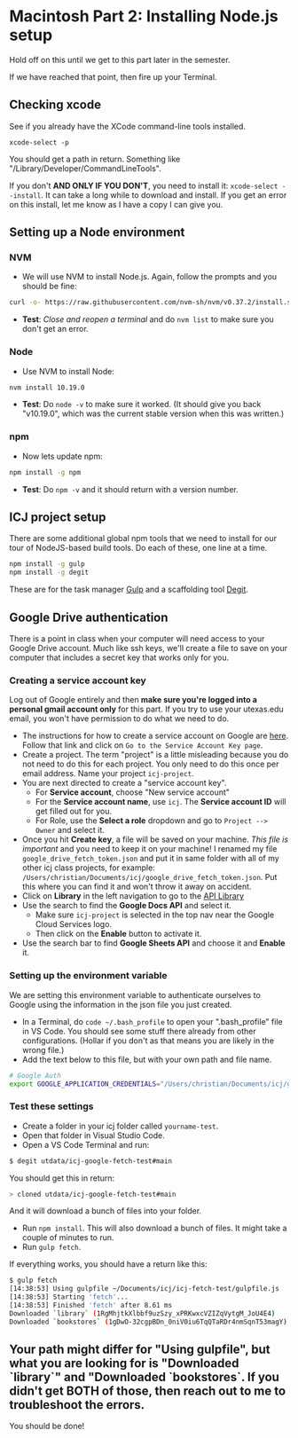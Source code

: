 # Macintosh Part 2: Installing Node.js setup

Hold off on this until we get to this part later in the semester.

If we have reached that point, then fire up your Terminal.

## Checking xcode

See if you already have the XCode command-line tools installed.

`xcode-select -p`

You should get a path in return. Something like "/Library/Developer/CommandLineTools".

If you don't **AND ONLY IF YOU DON'T**, you need to install it: `xcode-select --install`. It can take a long while to download and install. If you get an error on this install, let me know as I have a copy I can give you.

## Setting up a Node environment

### NVM

- We will use NVM to install Node.js. Again, follow the prompts and you should be fine:

``` bash
curl -o- https://raw.githubusercontent.com/nvm-sh/nvm/v0.37.2/install.sh | bash
```

- **Test**: _Close and reopen a terminal_ and do `nvm list` to make sure you don't get an error.

### Node

- Use NVM to install Node:

``` bash
nvm install 10.19.0
```

- **Test**: Do `node -v` to make sure it worked. (It should give you back "v10.19.0", which was the current stable version when this was written.)

### npm

- Now lets update npm:

```bash
npm install -g npm
```

- **Test**: Do `npm -v` and it should return with a version number.

## ICJ project setup

There are some additional global npm tools that we need to install for our tour of NodeJS-based build tools. Do each of these, one line at a time.

```bash
npm install -g gulp
npm install -g degit
```

These are for the task manager [Gulp](https://gulpjs.com/) and a scaffolding tool [Degit](https://www.npmjs.com/package/degit).

## Google Drive authentication

There is a point in class when your computer will need access to your Google Drive account. Much like ssh keys, we'll create a file to save on your computer that includes a secret key that works only for you.

### Creating a service account key

Log out of Google entirely and then **make sure you're logged into a personal gmail account only** for this part. If you try to use your utexas.edu email, you won't have permission to do what we need to do.

- The instructions for how to create a service account on Google are [here](https://cloud.google.com/docs/authentication/getting-started). Follow that link and click on `Go to the Service Account Key page`.
- Create a project. The term "project" is a little misleading because you do not need to do this for each project. You only need to do this once per email address. Name your project `icj-project`.
- You are next directed to create a "service account key".
  - For **Service account**, choose "New service account"
  - For the **Service account name**, use `icj`. The **Service account ID** will get filled out for you.
  - For Role, use the **Select a role** dropdown and go to `Project --> Owner` and select it.
- Once you hit **Create key**, a file will be saved on your machine. _This file is important_ and you need to keep it on your machine! I renamed my file `google_drive_fetch_token.json` and put it in same folder with all of my other icj class projects, for example: `/Users/christian/Documents/icj/google_drive_fetch_token.json`. Put this where you can find it and won't throw it away on accident.
- Click on **Library** in the left navigation to go to the [API Library](https://console.developers.google.com/apis/library)
- Use the search to find the **Google Docs API** and select it.
  - Make sure `icj-project` is selected in the top nav near the Google Cloud Services logo.
  - Then click on the **Enable** button to activate it.
- Use the search bar to find **Google Sheets API** and choose it and **Enable** it.

### Setting up the environment variable

We are setting this environment variable to authenticate ourselves to Google using the information in the json file you just created.

- In a Terminal, do `code ~/.bash_profile` to open your ".bash_profile" file in VS Code. You should see some stuff there already from other configurations. (Hollar if you don't as that means you are likely in the wrong file.)
- Add the text below to this file, but with your own path and file name.

```bash
# Google Auth
export GOOGLE_APPLICATION_CREDENTIALS="/Users/christian/Documents/icj/google_drive_fetch_token.json"
```

### Test these settings

- Create a folder in your icj folder called `yourname-test`.
- Open that folder in Visual Studio Code.
- Open a VS Code Terminal and run:

```bash
$ degit utdata/icj-google-fetch-test#main
```

You should get this in return:

```bash
> cloned utdata/icj-google-fetch-test#main
```

And it will download a bunch of files into your folder.

- Run `npm install`. This will also download a bunch of files. It might take a couple of minutes to run.
- Run `gulp fetch`.

If everything works, you should have a return like this:

```bash
$ gulp fetch
[14:38:53] Using gulpfile ~/Documents/icj/icj-fetch-test/gulpfile.js
[14:38:53] Starting 'fetch'...
[14:38:53] Finished 'fetch' after 8.61 ms
Downloaded `library` (1RgMhjtkXlbbf9uzSzy_xPRKwxcVZIZqVytgM_JoU4E4)
Downloaded `bookstores` (1gDwO-32cgpBDn_0niV0iu6TqQTaRDr4nmSqnT53magY)
```

Your path might differ for "Using gulpfile", but what you are looking for is **"Downloaded \`library\`"** and **"Downloaded \`bookstores\`**. If you didn't get BOTH of those, then reach out to me to troubleshoot the errors.
----

You should be done!
